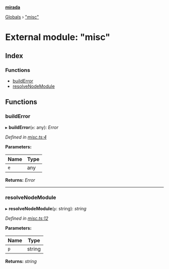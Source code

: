 **[mirada](../README.md)**

[Globals](../README.md) › ["misc"](_misc_.md)

# External module: "misc"

## Index

### Functions

* [buildError](_misc_.md#builderror)
* [resolveNodeModule](_misc_.md#resolvenodemodule)

## Functions

###  buildError

▸ **buildError**(`e`: any): *Error*

*Defined in [misc.ts:4](https://github.com/cancerberoSgx/mirada/blob/19d9b36/mirada/src/misc.ts#L4)*

**Parameters:**

Name | Type |
------ | ------ |
`e` | any |

**Returns:** *Error*

___

###  resolveNodeModule

▸ **resolveNodeModule**(`p`: string): *string*

*Defined in [misc.ts:12](https://github.com/cancerberoSgx/mirada/blob/19d9b36/mirada/src/misc.ts#L12)*

**Parameters:**

Name | Type |
------ | ------ |
`p` | string |

**Returns:** *string*